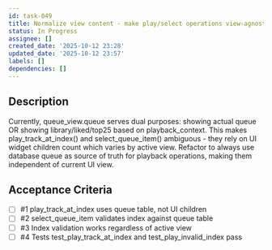 ```yaml
---
id: task-049
title: Normalize view content - make play/select operations view-agnostic
status: In Progress
assignee: []
created_date: '2025-10-12 23:28'
updated_date: '2025-10-12 23:57'
labels: []
dependencies: []
---
```


## Description

Currently, queue_view.queue serves dual purposes: showing actual queue OR showing library/liked/top25 based on playback_context. This makes play_track_at_index() and select_queue_item() ambiguous - they rely on UI widget children count which varies by active view. Refactor to always use database queue as source of truth for playback operations, making them independent of current UI view.

## Acceptance Criteria
<!-- AC:BEGIN -->
- [ ] #1 play_track_at_index uses queue table, not UI children
- [ ] #2 select_queue_item validates index against queue table
- [ ] #3 Index validation works regardless of active view
- [ ] #4 Tests test_play_track_at_index and test_play_invalid_index pass
<!-- AC:END -->
